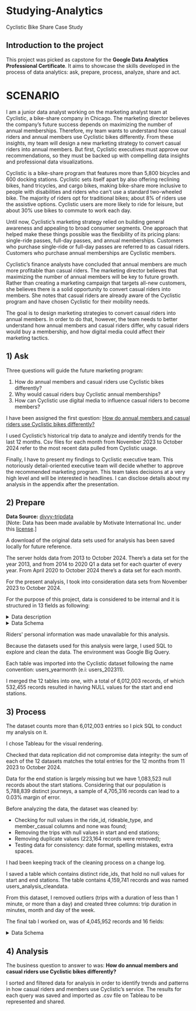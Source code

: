 # Studying-Analytics
Cyclistic Bike Share Case Study
 
## Introduction to the project
This project was picked as capstone for the **Google Data Analytics Professional Certificate**. It aims to showcase the skills developed in the process of data analytics: ask, prepare, process, analyze, share and act.

# SCENARIO

I am a junior data analyst working on the marketing analyst team at Cyclistic, a bike-share company in Chicago. The marketing director believes the company’s future success depends on maximizing the number of annual memberships. Therefore, my team wants to understand how casual riders and annual members use Cyclistic bikes differently. From these insights, my team will design a new marketing strategy to convert casual riders into annual members. But first, Cyclistic executives must approve our recommendations, so they must be backed up with compelling data insights and professional data visualizations.

Cyclistic is a bike-share program that features more than 5,800 bicycles and 600 docking stations. Cyclistic sets itself apart by also offering reclining bikes, hand
tricycles, and cargo bikes, making bike-share more inclusive to people with disabilities and riders who can’t use a standard two-wheeled bike. The majority of riders opt for traditional bikes; about 8% of riders use the assistive options. Cyclistic users are more likely to ride for leisure, but about 30% use bikes to commute to work each day.

Until now, Cyclistic’s marketing strategy relied on building general awareness and appealing to broad consumer segments. One approach that helped make these things possible was the flexibility of its pricing plans: single-ride passes, full-day passes, and annual memberships. Customers who purchase single-ride or full-day passes are referred to as casual riders. Customers who purchase annual memberships are Cyclistic members.

Cyclistic’s finance analysts have concluded that annual members are much more profitable than casual riders. The marketing director believes that maximizing the number of annual members will be key to future growth. Rather than creating a marketing campaign that targets all-new customers, she believes there is a solid opportunity to convert casual riders into members. She notes that casual riders are already aware of the Cyclistic program and have chosen Cyclistic for their mobility needs.

The goal is to design marketing strategies to convert casual riders into annual members. In order to do that, however, the team needs to better understand how
annual members and casual riders differ, why casual riders would buy a membership, and how digital media could affect their marketing tactics.

## 1) Ask

Three questions will guide the future marketing program:
1. How do annual members and casual riders use Cyclistic bikes differently?
2. Why would casual riders buy Cyclistic annual memberships?
3. How can Cyclistic use digital media to influence casual riders to become members?

I have been assigned the first question: <ins>How do annual members and casual riders use Cyclistic bikes differently?</ins>

I used Cyclistic’s historical trip data to analyze and identify trends for the last 12 months. Csv files for each month from November 2023 to October 2024 refer to the most recent data pulled from Cyclistic usage.

Finally, I have to present my findings to Cyclistic executive team. This notoriously detail-oriented executive team will decide whether to approve the recommended marketing program. This team takes decisions at a very high level and will be interested in headlines. I can disclose details about my analysis in the appendix after the presentation.

## 2) Prepare

**Data Source:** [divvy-tripdata](https://divvy-tripdata.s3.amazonaws.com/index.html) <br>
[Note: Data has been made available by Motivate International Inc. under this [<ins>license</ins>](https://www.divvybikes.com/data-license-agreement).]

A download of the original data sets used for analysis has been saved locally for future reference.

The server holds data from 2013 to October 2024. There’s a data set for the year 2013, and from 2014 to 2020 Q1 a data set for each quarter of every year. From April 2020 to  October 2024 there’s a data set for each month.

For the present analysis, I took into consideration data sets from November 2023 to October 2024.

For the purpose of this project, data is considered to be internal and it is structured in 13 fields as following:

<details>
<summary>Data description</summary>


| **No.**|  **Variable**       |  **Description**                                        |
|--------|------------------   | --------------------------------------------------------|
| 1      | ride_id             | Unique ID assigned to each ride                         |
| 2      | rideable_type       | classic, docked, or electric                            |
| 3      | started_at          | Date and time at the start of trip                      |
| 4      | ended_at            | Date and time at the end of trip                        |
| 5      | start_station_name  | Name of the station where the ride journey started from |
| 6      | start_station_id    | ID of the station where the ride journey started from   |
| 7      | end_station_name    | Name of the station where the ride trip ended at        |
| 8      | end_station_id      | ID of the station where the ride trip ended at          |
| 9      | start_lat           | Latitude of starting station                            |
| 10     | start_lng           | Longitude of starting station                           |
| 11     | end_lat             | Latitude of ending station                              |
| 12     | end_lng             | Longitude of ending station                             |                            
| 13     | member_casual       | Type of membership of each rider                        |

</details>


<details>
<summary>Data Schema</summary>


| **Field**           | Type       |
|---------------------|------------|
| ride_id             | STRING     |
| rideable_typeq      | STRING     |
| started_at          | TIMESTAMP  |
| ended_at            | TIMESTAMP  |
| start_station_name  | STRING     |
| start_station_id    | STRING     |
| end_station_name    | STRING     |
| end_station_id      | STRING     |
| start_lat           | FLOAT      |
| start_long          | FLOAT      |
| end_lat             | FLOAT      |
| end_long            | FLOAT      |
| member_casual       | STRING     |

</details>

Riders' personal information was made unavailable for this analysis.

Because the datasets used for this analysis were large, I used SQL to explore and clean the data. The environment was Google Big Query.

Each table was imported into the Cyclistic dataset following the name convention: users_yearmonth (e.i: users_202311).

I merged the 12 tables into one, with a total of 6,012,003 records, of which 532,455 records resulted in having NULL values for the start and end stations.

## 3) Process

The dataset counts more than  6,012,003 entries so I pick SQL to conduct my analysis on it.

I chose Tableau for the visual rendering.

Checked that data replication did not compromise data integrity: the sum of each of the 12 datasets matches the total entries for the 12 months from 11 2023 to October 2024.

Data for the end station is largely missing but we have 1,083,523 null records about the start stations. Considering that our population is 5,788,839 distinct journeys, a sample of 4,705,316 records can lead to a 0.03% margin of error.

Before analyzing the data, the dataset was cleaned by:

- Checking for null values in the ride_id, rideable_type, and member_casual columns and none was found;
- Removing the trips with null values in start and end stations;
- Removing duplicate values (223,164 records were removed);
- Testing data for consistency: date format, spelling mistakes, extra spaces.


I had been keeping track of the cleaning process on a change log.

I saved a table which contains distinct ride_ids, that hold no null values for start and end stations. The table contains 4,159,741 records and was named users_analysis_cleandata.

From this dataset, I removed outliers (trips with a duration of less than 1 minute, or more than a day) and created three columns: trip duration in minutes, month and day of the week.

The final tab I worked on, was of 4,045,952 records and 16 fields:

<details>
<summary>Data Schema</summary>


| **Field**           | Type       |
|---------------------|------------|
| ride_id             | STRING     |
| rideable_typeq      | STRING     |
| started_at          | TIMESTAMP  |
| ended_at            | TIMESTAMP  |
| trip_duration_minute| INTEGER    |
| month               | STRING     |
| day_of_week         | STRING     |
| start_station_name  | STRING     |
| start_station_id    | STRING     |
| end_station_name    | STRING     |
| end_station_id      | STRING     |
| start_lat           | FLOAT      |
| start_long          | FLOAT      |
| end_lat             | FLOAT      |
| end_long            | FLOAT      |
| member_casual       | STRING     |

</details>

## 4) Analysis

The business question to answer to was: **How do annual members and casual riders use Cyclistic bikes differently?** 

I sorted and filtered data for analysis in order to identify trends and patterns in how casual riders and members use Cyclistic’s service. The results for each query was saved and imported as .csv file on Tableau to be represented and shared.













